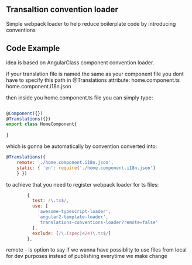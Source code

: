 ## Transaltion convention loader

Simple webpack loader to help reduce boilerplate code by introducing conventions
## Code Example

idea is based on AngularClass component convention loader.


if your translation file is named the same as your component file you dont have to specify this path in @Translations attribute:
home.component.ts
home.component.i18n.json

then inside you home.component.ts file you can simply type:

```javascript

@Component({})
@Translations({})
export class HomeComponent{
    
}

```
which is gonna be automatically by convention converted into:


```javascript
@Translations({ 
    remote: './home.component.i18n.json',
    static: { 'en': require('./home.component.i18n.json')
    } })

```


to achieve that you need to register webpack loader for ts files:

```javascript
        {
          test: /\.ts$/,
          use: [
            'awesome-typescript-loader',
            'angular2-template-loader',
            'translations-conventions-loader?remote=false'
          ],
          exclude: [/\.(spec|e2e)\.ts$/]
        },

```

remote - is option to say if we wanna have possiblity to use files from local for dev purposes instead of publishing everytime we make change